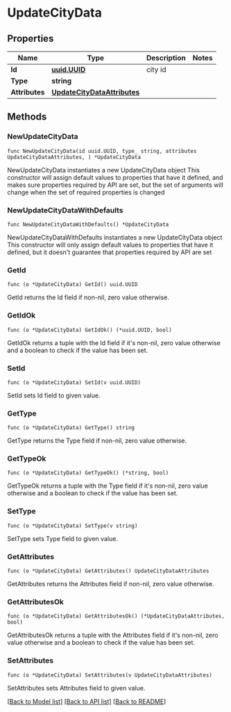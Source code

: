 # UpdateCityData

## Properties

Name | Type | Description | Notes
------------ | ------------- | ------------- | -------------
**Id** | [**uuid.UUID**](uuid.UUID.md) | city id | 
**Type** | **string** |  | 
**Attributes** | [**UpdateCityDataAttributes**](UpdateCityDataAttributes.md) |  | 

## Methods

### NewUpdateCityData

`func NewUpdateCityData(id uuid.UUID, type_ string, attributes UpdateCityDataAttributes, ) *UpdateCityData`

NewUpdateCityData instantiates a new UpdateCityData object
This constructor will assign default values to properties that have it defined,
and makes sure properties required by API are set, but the set of arguments
will change when the set of required properties is changed

### NewUpdateCityDataWithDefaults

`func NewUpdateCityDataWithDefaults() *UpdateCityData`

NewUpdateCityDataWithDefaults instantiates a new UpdateCityData object
This constructor will only assign default values to properties that have it defined,
but it doesn't guarantee that properties required by API are set

### GetId

`func (o *UpdateCityData) GetId() uuid.UUID`

GetId returns the Id field if non-nil, zero value otherwise.

### GetIdOk

`func (o *UpdateCityData) GetIdOk() (*uuid.UUID, bool)`

GetIdOk returns a tuple with the Id field if it's non-nil, zero value otherwise
and a boolean to check if the value has been set.

### SetId

`func (o *UpdateCityData) SetId(v uuid.UUID)`

SetId sets Id field to given value.


### GetType

`func (o *UpdateCityData) GetType() string`

GetType returns the Type field if non-nil, zero value otherwise.

### GetTypeOk

`func (o *UpdateCityData) GetTypeOk() (*string, bool)`

GetTypeOk returns a tuple with the Type field if it's non-nil, zero value otherwise
and a boolean to check if the value has been set.

### SetType

`func (o *UpdateCityData) SetType(v string)`

SetType sets Type field to given value.


### GetAttributes

`func (o *UpdateCityData) GetAttributes() UpdateCityDataAttributes`

GetAttributes returns the Attributes field if non-nil, zero value otherwise.

### GetAttributesOk

`func (o *UpdateCityData) GetAttributesOk() (*UpdateCityDataAttributes, bool)`

GetAttributesOk returns a tuple with the Attributes field if it's non-nil, zero value otherwise
and a boolean to check if the value has been set.

### SetAttributes

`func (o *UpdateCityData) SetAttributes(v UpdateCityDataAttributes)`

SetAttributes sets Attributes field to given value.



[[Back to Model list]](../README.md#documentation-for-models) [[Back to API list]](../README.md#documentation-for-api-endpoints) [[Back to README]](../README.md)


